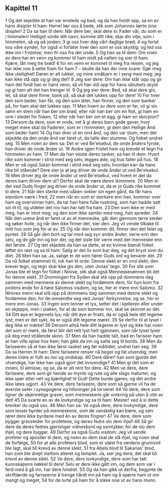 ## Kapittel 11

1 Og det skjedde at han var ensteds og bad; og da han holdt opp, sa en av hans disipler til ham: Herre! lær oss å bede, slik som Johannes lærte sine disipler!
2 Da sa han til dem: Når dere ber, skal dere si: Fader vår, du som er i himmelen! Helliget vorde ditt navn; komme ditt rike; skje din vilje, som i himmelen, så og på jorden;
3 gi oss hver dag vårt daglige brød;
4 og forlat oss våre synder, for også vi forlater hver den som er oss skyldig; og led oss ikke inn i fristelse; men fri oss fra det onde.
5 Og han sa til dem: Om noen av dere har en venn og kommer til ham midt på natten og sier til ham: Kjære, lån meg tre brød!
6 for en venn er kommet til meg fra reisen, og jeg har ikke noe å sette fram for ham
7 - skulle da han der inne svare: Gjør meg ikke uleilighet! Døren er alt lukket, og mine småbarn er i seng med meg; jeg kan ikke stå opp og gi deg det?
8 Jeg sier dere: Om han ikke står opp og gir ham det fordi han er hans venn, så vil han stå opp for hans ubluhets skyld og gi ham alt det han trenger til.
9 Og jeg sier dere: Bed, så skal dere gis; let, så skal dere finne; bank på, så skal det lukkes opp for dere!
10 For hver den som beder, han får, og den som leter, han finner, og den som banker på, for ham skal det lukkes opp.
11 Men hvem av dere som er far, vil gi sin sønn en stein når han ber om brød, eller når han ber om en fisk, gi ham en orm i stedet for fisken,
12 eller når han ber om et egg, gi ham en skorpion?
13 Dersom da dere, som er onde, vet å gi deres barn gode gaver, hvor meget mere skal da Faderen, som er i himmelen, gi dem den Hellige Ånd som beder ham!
14 Og han drev ut en ond ånd, og den var stum; men det skjedde da den onde ånd var faret ut, da talte den stumme. Og folket undret seg.
15 Men noen av dem sa: Det er ved Be'elsebul, de onde ånders fyrste, han driver de onde ånder ut.
16 Andre igjen fristet ham og krevde et tegn fra himmelen av ham.
17 Men da han visste deres tanker, sa han til dem: Hvert rike som kommer i strid med seg selv, legges øde, og hus faller på hus.
18 Men er nå også Satan kommet i strid med seg selv, hvordan kan da hans rike bli stående? Dere sier jo at jeg driver de onde ånder ut ved Be'elsebul.
19 Men driver jeg de onde ånder ut ved Be'elsebul, ved hvem er det da deres barn driver dem ut? Derfor skal de være deres dommere.
20 Men er det ved Guds finger jeg driver de onde ånder ut, da er jo Guds rike kommet til dere.
21 Når den sterke med våben vokter sin egen gård, da får hans eiendom være i fred;
22 men når en som er sterkere enn han, kommer over ham og overvinner ham, da tar han hans fulle rustning, som han hadde satt sin lit til, og utdeler det rov han har tatt fra ham.
23 Den som ikke er med meg, han er imot meg, og den som ikke samler med meg, han spreder.
24 Når den urene ånd er faret ut av et menneske, går den gjennom tørre steder og søker hvile, og når den ikke finner det, sier den: Jeg vil vende tilbake til mitt hus som jeg fór ut av.
25 Og når den kommer dit, finner den det feiet og pyntet.
26 Så går den bort og tar med seg syv andre ånder, verre enn den selv, og de går inn og bor der, og det siste blir verre med det menneske enn det første.
27 Og det skjedde da han sa dette, at en kvinne blandt folket løftet sin røst og sa til ham: Salig er det liv som bar deg, og det bryst som du diet.
28 Men han sa: Ja, salige er de som hører Guds ord og bevarer det.
29 Da nå folket strømmet til, tok han til orde: Denne slekt er en ond slekt; den krever tegn, og tegn skal ikke gis den, uten Jonas' tegn.
30 For slik som Jonas ble et tegn for folket i Ninive, slik skal også Menneskesønnen bli det for denne slekt.
31 Dronningen fra Syden skal stå opp på dommens dag sammen med mennene av denne slekt og fordømme dem; for hun kom fra jordens ende for å høre Salomos visdom, og se, her er mere enn Salomo.
32 Ninives menn skal stå opp på dommens dag sammen med denne slekt og fordømme den; for de omvendte seg ved Jonas' forkynnelse, og se, her er mere enn Jonas.
33 Ingen som tenner et lys, setter det i kjelleren eller under en skjeppe, men i staken, for at de som kommer inn, skal se skinnet av det.
34 Ditt øye er legemets lys; når ditt øye er friskt, da er også hele ditt legeme lyst; men er det sykt, da er også ditt legeme mørkt.
35 Se derfor til at lyset i deg ikke er mørke!
36 Dersom altså hele ditt legeme er lyst og ikke har noen del som er mørk, da først blir det rett lyst helt igjennem, som når lyset lyser på deg med strålende skinn.
37 Men da han hadde talt, bad en fariseer ham at han ville spise hos ham; han gikk da inn og satte seg til bords.
38 Men da fariseeren så at han ikke først vasket seg før måltidet, undret han seg.
39 Da sa Herren til ham: Dere fariseere renser nå beger og fat utvendig; men deres indre er fullt av rov og ondskap.
40 Dere dårer! han som gjorde det utvendige, har ikke han også gjort det innvendige?
41 Men gi det som er inneni, til almisse, og se, da er alt rent for dere.
42 Men ve dere, dere fariseere, dere som gir tiende av mynte og rute og alle slags maturter, og ikke spør etter rett og kjærlighet til Gud! Dette burde gjøres, og det andre ikke lates ugjort.
43 Ve dere, dere fariseere, dere som så gjerne vil ha de øverste seter i synagogene og hilsninger på torvene!
44 Ve dere, dere som ligner de ukjennelige graver, som menneskene går omkring på uten å vite av det!
45 Da svarte en av de lovkyndige og sa til ham: Mester! ved å si dette krenker du også oss.
46 Men han sa: Ve også dere, dere lovkyndige, dere som lesser byrder på menneskene, som de vanskelig kan bære, og selv rører dere ikke byrdene med én av deres fingrer!
47 Ve dere, dere som bygger gravsteder for profetene, og deres fedre slo dem ihjel!
48 Så gir dere da deres fedres gjerninger vidnesbyrd og samtykke; for de slo dem ihjel, og dere bygger.
49 Derfor sa også Guds visdom: Jeg vil sende profeter og apostler til dem, og noen av dem skal de slå ihjel, og noen skal de forfølge,
50 for at alle profeters blod, som er utøst fra verdens grunnvoll ble lagt, skal bli krevd av denne slekt,
51 fra Abels blod til Sakarias' blod, han som ble drept mellom alteret og templet. Ja, sier jeg dere, det skal bli krevd av denne slekt.
52 Ve dere, dere lovkyndige, dere som har tatt kunnskapens nøkkel til dere! Selv er dere ikke gått inn, og dem som var i ferd med å gå inn, har dere hindret.
53 Og da han gikk ut derfra, begynte de skriftlærde og fariseerne å trenge hårdt inn på ham og å spørre ham ut om mangt og meget,
54 for de lurte på ham for å lokke noe ut av hans munn.

